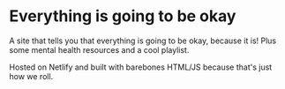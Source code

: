 # Everything is going to be okay
A site that tells you that everything is going to be okay, because it is! Plus some mental health resources and a cool playlist.

Hosted on Netlify and built with barebones HTML/JS because that's just how we roll.
